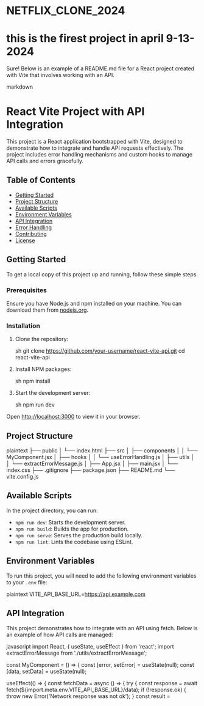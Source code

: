 # NETFLIX_CLONE_2024

# this is the firest project in april 9-13-2024
Sure! Below is an example of a README.md file for a React project created with Vite that involves working with an API.

markdown
# React Vite Project with API Integration

This project is a React application bootstrapped with Vite, designed to demonstrate how to integrate and handle API requests effectively. The project includes error handling mechanisms and custom hooks to manage API calls and errors gracefully.

## Table of Contents

- [Getting Started](#getting-started)
- [Project Structure](#project-structure)
- [Available Scripts](#available-scripts)
- [Environment Variables](#environment-variables)
- [API Integration](#api-integration)
- [Error Handling](#error-handling)
- [Contributing](#contributing)
- [License](#license)

## Getting Started

To get a local copy of this project up and running, follow these simple steps.

### Prerequisites

Ensure you have Node.js and npm installed on your machine. You can download them from [nodejs.org](https://nodejs.org/).

### Installation

1. Clone the repository:

    sh
    git clone https://github.com/your-username/react-vite-api.git
    cd react-vite-api
    

2. Install NPM packages:

    sh
    npm install
    

3. Start the development server:

    sh
    npm run dev
    

Open [http://localhost:3000](http://localhost:3000) to view it in your browser.

## Project Structure

plaintext
├── public
│   └── index.html
├── src
│   ├── components
│   │   └── MyComponent.jsx
│   ├── hooks
│   │   └── useErrorHandling.js
│   ├── utils
│   │   └── extractErrorMessage.js
│   ├── App.jsx
│   ├── main.jsx
│   └── index.css
├── .gitignore
├── package.json
├── README.md
└── vite.config.js


## Available Scripts

In the project directory, you can run:

- `npm run dev`: Starts the development server.
- `npm run build`: Builds the app for production.
- `npm run serve`: Serves the production build locally.
- `npm run lint`: Lints the codebase using ESLint.

## Environment Variables

To run this project, you will need to add the following environment variables to your `.env` file:

plaintext
VITE_API_BASE_URL=https://api.example.com


## API Integration

This project demonstrates how to integrate with an API using fetch. Below is an example of how API calls are managed:

javascript
import React, { useState, useEffect } from 'react';
import extractErrorMessage from './utils/extractErrorMessage';

const MyComponent = () => {
  const [error, setError] = useState(null);
  const [data, setData] = useState(null);

  useEffect(() => {
    const fetchData = async () => {
      try {
        const response = await fetch(${import.meta.env.VITE_API_BASE_URL}/data);
        if (!response.ok) {
          throw new Error('Network response was not ok');
        }
        const result =
